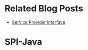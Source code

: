 # Related Blog Posts

* [Service Provider Interface](https://reflectoring.io/service-provider-interface/)
# SPI-Java
